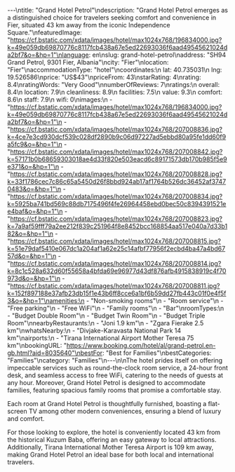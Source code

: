 ---\ntitle: "Grand Hotel Petrol"\ndescription: "Grand Hotel Petrol emerges as a distinguished choice for travelers seeking comfort and convenience in Fier, situated 43 km away from the iconic Independence Square."\nfeaturedImage: "https://cf.bstatic.com/xdata/images/hotel/max1024x768/196834000.jpg?k=49e059db69870776c8117fcb438a67e5ed22693036f6aad49545621024da2bf7&o=&hp=1"\nlanguage: en\nslug: grand-hotel-petrol\naddress: "SH94 Grand Petrol, 9301 Fier, Albania"\ncity: "Fier"\nlocation: "Fier"\naccommodationType: "hotel"\ncoordinates:\n  lat: 40.735031\n  lng: 19.526586\nprice: "US$43"\npriceFrom: 43\nstarRating: 4\nrating: 8.4\nratingWords: "Very Good"\nnumberOfReviews: 7\nratings:\n  overall: 8.4\n  location: 7.9\n  cleanliness: 8.9\n  facilities: 7.5\n  value: 9.3\n  comfort: 8.6\n  staff: 7.9\n  wifi: 0\nimages:\n  - "https://cf.bstatic.com/xdata/images/hotel/max1024x768/196834000.jpg?k=49e059db69870776c8117fcb438a67e5ed22693036f6aad49545621024da2bf7&o=&hp=1"\n  - "https://cf.bstatic.com/xdata/images/hotel/max1024x768/207008836.jpg?k=4ce7e3cd930dcf539c028df2890b9c06d97227ad5ebbd80a95fe1dd60f9a5fc9&o=&hp=1"\n  - "https://cf.bstatic.com/xdata/images/hotel/max1024x768/207008842.jpg?k=57171b0b68659303018ae4d33f820e503eacd6c89171573db170b985f5e9e371&o=&hp=1"\n  - "https://cf.bstatic.com/xdata/images/hotel/max1024x768/207008828.jpg?k=33f1786cec7c86c65a5450d26f8bbd924ab17af1764b526dc36452af37470483&o=&hp=1"\n  - "https://cf.bstatic.com/xdata/images/hotel/max1024x768/207008834.jpg?k=5925ba741bd569c88db7175496f4fe26964458ebd0bec50c8394391521ee4baf&o=&hp=1"\n  - "https://cf.bstatic.com/xdata/images/hotel/max1024x768/207008823.jpg?k=7a9af59fff79a2ee212f839c251964f8e8452bcc168854aa517e040a7d33b182&o=&hp=1"\n  - "https://cf.bstatic.com/xdata/images/hotel/max1024x768/207008815.jpg?k=51e79daf5410e067dc1a204af1a62e25c14afbf77956f2ecbd4ba47a4bd6757d&o=&hp=1"\n  - "https://cf.bstatic.com/xdata/images/hotel/max1024x768/207008814.jpg?k=8c1c528a632d60f55658a4bfda69e96977d43df876afb4915838919c4f70973d&o=&hp=1"\n  - "https://cf.bstatic.com/xdata/images/hotel/max1024x768/207008811.jpg?k=152f897188e37afb23db15f1e43b6ff8cce6a1bf6b59dd27fb443c01f0e4f5f3&o=&hp=1"\namenities:\n  - "Non-smoking rooms"\n  - "Room service"\n  - "Free parking"\n  - "Free WiFi"\n  - "Family rooms"\n  - "Bar"\nroomTypes:\n  - "Budget Double Room"\n  - "Budget Twin Room"\n  - "Budget Triple Room"\nnearbyRestaurants:\n  - "Joni 1.9 km"\n  - "Zgara Fierake 2.5 km"\nwhatsNearby:\n  - "Divjake-Karavasta National Park 14 km"\nairports:\n  - "Tirana International Airport Mother Teresa 75 km"\nbookingURL: "https://www.booking.com/hotel/al/grand-petrol.en-gb.html?aid=8035640"\nbestFor: "Best for Families"\nbestCategories: "Families"\ncategory: "Families"\n---\n\nThe hotel prides itself on offering impeccable services such as round-the-clock room service, a 24-hour front desk, and seamless access to free WiFi, catering to the needs of guests at any hour. Moreover, Grand Hotel Petrol is designed to accommodate families, featuring spacious family rooms that promise a comfortable stay.

Each room at Grand Hotel Petrol is thoughtfully furnished, boasting a flat-screen TV among other modern conveniences, ensuring a blend of luxury and comfort. 

For those looking to explore, the hotel is conveniently located 43 km from the historical Kuzum Baba, offering an easy gateway to local attractions. Additionally, Tirana International Mother Teresa Airport is 109 km away, making Grand Hotel Petrol an ideal base for both local and international travelers.